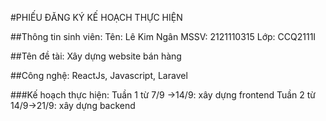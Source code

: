#PHIẾU ĐĂNG KÝ KẾ HOẠCH THỰC HIỆN

##Thông tin sinh viên:
	Tên: Lê Kim Ngân 
	MSSV: 2121110315
	Lớp: CCQ2111I	

##Tên đề tài: Xây dựng website bán hàng

##Công nghệ: ReactJs, Javascript, Laravel

###Kế hoạch thực hiện: 
    Tuần 1 từ 7/9 ->14/9: xây dựng frontend
	Tuần 2 từ 14/9->21/9: xây dựng backend
